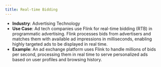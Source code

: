 ```yaml
---
title: Real-time Bidding
---
```

- **Industry**: Advertising Technology
- **Use Case**: Ad tech companies use Flink for real-time bidding (RTB) in programmatic advertising. Flink processes bids from advertisers and matches them with available ad impressions in milliseconds, enabling highly targeted ads to be displayed in real time.
- **Example**: An ad exchange platform uses Flink to handle millions of bids per second, processing them in real time to serve personalized ads based on user profiles and browsing history.